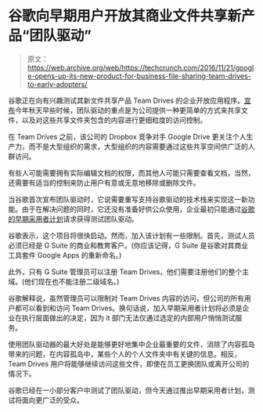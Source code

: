 # 谷歌向早期用户开放其商业文件共享新产品“团队驱动”

> 原文：<https://web.archive.org/web/https://techcrunch.com/2016/11/21/google-opens-up-its-new-product-for-business-file-sharing-team-drives-to-early-adopters/>

谷歌正在向有兴趣测试其新文件共享产品 Team Drives 的企业开放应用程序。[宣布](https://web.archive.org/web/20230117204853/https://techcrunch.com/2016/09/29/google-rebrands-its-business-apps-as-g-suite-launches-team-drive-upgrades-apps/)今年秋天早些时候，团队驱动的重点是为公司提供一种更简单的方式来共享文件，以及对这些共享文件夹包含的内容进行更细粒度的访问控制。

在 Team Drives 之前，该公司的 Dropbox 竞争对手 Google Drive 更关注个人生产力，而不是大型组织的需求，大型组织的内容需要通过这些共享空间供广泛的人群访问。

有些人可能需要拥有实际编辑文档的权限，而其他人可能只需要查看文档，当然，还需要有适当的控制来防止用户有意或无意地移除或删除文件。

当谷歌首次宣布团队驱动时，它说需要重写支持谷歌驱动的技术栈来实现这一新功能。由于在解决问题的同时，它还没有准备好供公众使用，企业最初只能通过[谷歌的早期采用者计划](https://web.archive.org/web/20230117204853/https://gsuite.google.com/campaigns/index__teamdrives.html)请求获得测试团队驱动。

谷歌表示，这个项目将很快启动。然而，加入该计划有一些限制。首先，测试人员必须已经是 G Suite 的商业和教育客户。(你应该记得，G Suite 是谷歌对其商业工具套件 Google Apps 的重新命名。)

此外，只有 G Suite 管理员可以注册 Team Drives，他们需要注册他们的整个主域。(他们现在也不能注册二级域名。)

谷歌解释说，虽然管理员可以限制对 Team Drives 内容的访问，但公司的所有用户都可以看到和访问 Team Drives。换句话说，加入早期采用者计划将必须是企业在执行层面做出的决定，因为 it 部门无法仅通过选定的内部用户悄悄测试服务。

使用团队驱动器的最大好处是能够更好地集中企业最重要的文件，消除了内容孤岛带来的问题，在内容孤岛中，某些个人的个人文件夹中有关键的信息。相反，Team Drives 用户将能够继续访问这些文件，即使在员工更换团队或离开公司的情况下。

谷歌已经在一小部分客户中测试了团队驱动，但今天通过推出早期采用者计划，测试将面向更广泛的受众。